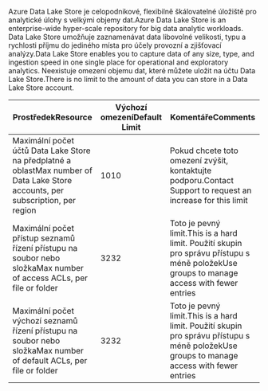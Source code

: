 <span data-ttu-id="ca848-101">Azure Data Lake Store je celopodnikové, flexibilně škálovatelné úložiště pro analytické úlohy s velkými objemy dat.</span><span class="sxs-lookup"><span data-stu-id="ca848-101">Azure Data Lake Store is an enterprise-wide hyper-scale repository for big data analytic workloads.</span></span> <span data-ttu-id="ca848-102">Data Lake Store umožňuje zaznamenávat data libovolné velikosti, typu a rychlosti příjmu do jediného místa pro účely provozní a zjišťovací analýzy.</span><span class="sxs-lookup"><span data-stu-id="ca848-102">Data Lake Store enables you to capture data of any size, type, and ingestion speed in one single place for operational and exploratory analytics.</span></span> <span data-ttu-id="ca848-103">Neexistuje omezení objemu dat, které můžete uložit na účtu Data Lake Store.</span><span class="sxs-lookup"><span data-stu-id="ca848-103">There is no limit to the amount of data you can store in a Data Lake Store account.</span></span>

| <span data-ttu-id="ca848-104">**Prostředek**</span><span class="sxs-lookup"><span data-stu-id="ca848-104">**Resource**</span></span> | <span data-ttu-id="ca848-105">**Výchozí omezení**</span><span class="sxs-lookup"><span data-stu-id="ca848-105">**Default Limit**</span></span> | <span data-ttu-id="ca848-106">**Komentáře**</span><span class="sxs-lookup"><span data-stu-id="ca848-106">**Comments**</span></span> |
| --- | --- | --- |
| <span data-ttu-id="ca848-107">Maximální počet účtů Data Lake Store na předplatné a oblast</span><span class="sxs-lookup"><span data-stu-id="ca848-107">Max number of Data Lake Store accounts, per subscription, per region</span></span> |<span data-ttu-id="ca848-108">10</span><span class="sxs-lookup"><span data-stu-id="ca848-108">10</span></span> | <span data-ttu-id="ca848-109">Pokud chcete toto omezení zvýšit, kontaktujte podporu.</span><span class="sxs-lookup"><span data-stu-id="ca848-109">Contact Support to request an increase for this limit</span></span> |
| <span data-ttu-id="ca848-110">Maximální počet přístup seznamů řízení přístupu na soubor nebo složka</span><span class="sxs-lookup"><span data-stu-id="ca848-110">Max number of access ACLs, per file or folder</span></span> |<span data-ttu-id="ca848-111">32</span><span class="sxs-lookup"><span data-stu-id="ca848-111">32</span></span> | <span data-ttu-id="ca848-112">Toto je pevný limit.</span><span class="sxs-lookup"><span data-stu-id="ca848-112">This is a hard limit.</span></span> <span data-ttu-id="ca848-113">Použití skupin pro správu přístupu s méně položek</span><span class="sxs-lookup"><span data-stu-id="ca848-113">Use groups to manage access with fewer entries</span></span> |
| <span data-ttu-id="ca848-114">Maximální počet výchozí seznamů řízení přístupu na soubor nebo složka</span><span class="sxs-lookup"><span data-stu-id="ca848-114">Max number of default ACLs, per file or folder</span></span> |<span data-ttu-id="ca848-115">32</span><span class="sxs-lookup"><span data-stu-id="ca848-115">32</span></span> | <span data-ttu-id="ca848-116">Toto je pevný limit.</span><span class="sxs-lookup"><span data-stu-id="ca848-116">This is a hard limit.</span></span> <span data-ttu-id="ca848-117">Použití skupin pro správu přístupu s méně položek</span><span class="sxs-lookup"><span data-stu-id="ca848-117">Use groups to manage access with fewer entries</span></span> |
